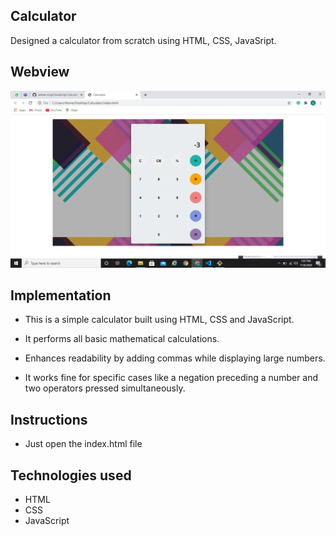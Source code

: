## Calculator

Designed a calculator from scratch using HTML, CSS, JavaSript.

## Webview
![Webview](img1.png)

## Implementation

- This is a simple calculator built using HTML, CSS and JavaScript.

- It performs all basic mathematical calculations.

- Enhances readability by adding commas while displaying large numbers.

- It works fine for specific cases like a negation preceding a number and two operators pressed simultaneously.

## Instructions

- Just open the index.html file
 
 ## Technologies used

 - HTML
 - CSS
 - JavaScript